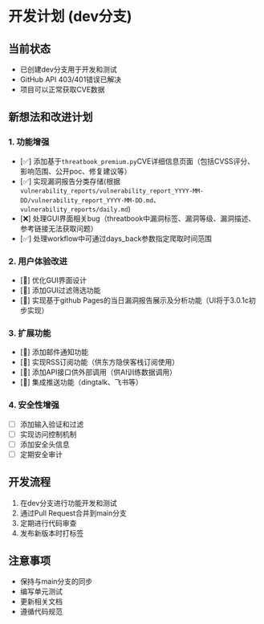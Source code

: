 # 开发计划 (dev分支)

## 当前状态
- 已创建dev分支用于开发和测试
- GitHub API 403/401错误已解决
- 项目可以正常获取CVE数据

## 新想法和改进计划

### 1. 功能增强
- [✅️] 添加基于`threatbook_premium.py`CVE详细信息页面（包括CVSS评分、影响范围、公开poc、修复建议等）
- [✅️] 实现漏洞报告分类存储(根据`vulnerability_reports/vulnerability_report_YYYY-MM-DD/vulnerability_report_YYYY-MM-DD.md`、`vulnerability_reports/daily.md`)
- [❌️] 处理GUI界面相关bug（threatbook中漏洞标签、漏洞等级、漏洞描述、参考链接无法获取问题）
- [✅️] 处理workflow中可通过days_back参数指定爬取时间范围

### 2. 用户体验改进
- [🚧] 优化GUI界面设计
- [🚧] 添加GUI过滤筛选功能
- [🚧] 实现基于github Pages的当日漏洞报告展示及分析功能（UI将于3.0.1c初步实现）


### 3. 扩展功能
- [🚀] 添加邮件通知功能
- [🚀] 实现RSS订阅功能（供东方隐侠客栈订阅使用）
- [🚀] 添加API接口供外部调用（供AI训练数据调用）
- [🚀] 集成推送功能（dingtalk、飞书等）

### 4. 安全性增强
- [ ] 添加输入验证和过滤
- [ ] 实现访问控制机制
- [ ] 添加安全头信息
- [ ] 定期安全审计

## 开发流程
1. 在dev分支进行功能开发和测试
2. 通过Pull Request合并到main分支
3. 定期进行代码审查
4. 发布新版本时打标签

## 注意事项
- 保持与main分支的同步
- 编写单元测试
- 更新相关文档
- 遵循代码规范